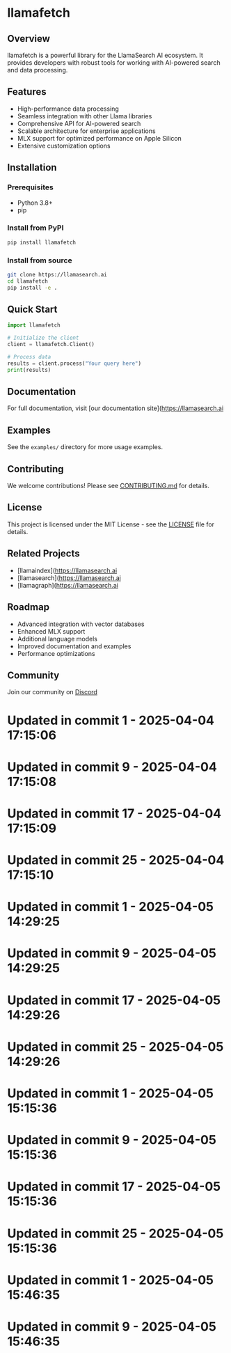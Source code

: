 # llamafetch

## Overview
llamafetch is a powerful library for the LlamaSearch AI ecosystem. It provides developers with robust tools for working with AI-powered search and data processing.

## Features
- High-performance data processing
- Seamless integration with other Llama libraries
- Comprehensive API for AI-powered search
- Scalable architecture for enterprise applications
- MLX support for optimized performance on Apple Silicon
- Extensive customization options

## Installation

### Prerequisites
- Python 3.8+
- pip

### Install from PyPI
```bash
pip install llamafetch
```

### Install from source
```bash
git clone https://llamasearch.ai
cd llamafetch
pip install -e .
```

## Quick Start
```python
import llamafetch

# Initialize the client
client = llamafetch.Client()

# Process data
results = client.process("Your query here")
print(results)
```

## Documentation
For full documentation, visit [our documentation site](https://llamasearch.ai

## Examples
See the `examples/` directory for more usage examples.

## Contributing
We welcome contributions! Please see [CONTRIBUTING.md](CONTRIBUTING.md) for details.

## License
This project is licensed under the MIT License - see the [LICENSE](LICENSE) file for details.

## Related Projects
- [llamaindex](https://llamasearch.ai
- [llamasearch](https://llamasearch.ai
- [llamagraph](https://llamasearch.ai

## Roadmap
- Advanced integration with vector databases
- Enhanced MLX support
- Additional language models
- Improved documentation and examples
- Performance optimizations

## Community
Join our community on [Discord](https://discord.gg/llamasearch)

# Updated in commit 1 - 2025-04-04 17:15:06

# Updated in commit 9 - 2025-04-04 17:15:08

# Updated in commit 17 - 2025-04-04 17:15:09

# Updated in commit 25 - 2025-04-04 17:15:10

# Updated in commit 1 - 2025-04-05 14:29:25

# Updated in commit 9 - 2025-04-05 14:29:25

# Updated in commit 17 - 2025-04-05 14:29:26

# Updated in commit 25 - 2025-04-05 14:29:26

# Updated in commit 1 - 2025-04-05 15:15:36

# Updated in commit 9 - 2025-04-05 15:15:36

# Updated in commit 17 - 2025-04-05 15:15:36

# Updated in commit 25 - 2025-04-05 15:15:36

# Updated in commit 1 - 2025-04-05 15:46:35

# Updated in commit 9 - 2025-04-05 15:46:35
